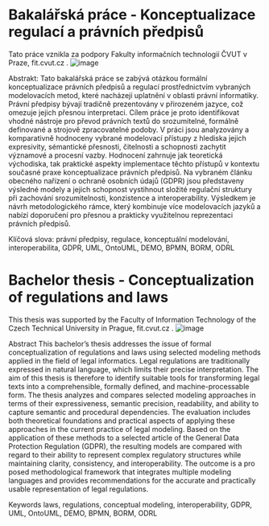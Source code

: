 # Bakalářská práce - Konceptualizace regulací a právních předpisů 

Tato práce vznikla za podpory Fakulty informačních technologií ČVUT v Praze, fit.cvut.cz .
![image](https://github.com/user-attachments/assets/efe382b7-6d4a-428b-a103-e2a68ae4fe2d)

Abstrakt:
  Tato bakalářská práce se zabývá otázkou formální konceptualizace právních předpisů a regulací prostřednictvím vybraných modelovacích metod, které nacházejí uplatnění v oblasti právní informatiky. Právní předpisy bývají tradičně prezentovány v přirozeném jazyce, což omezuje jejich přesnou interpretaci. Cílem práce je proto identifikovat vhodné nástroje pro převod právních textů do srozumitelné, formálně definované a strojově zpracovatelné podoby. V práci jsou analyzovány a komparativně hodnoceny vybrané modelovací přístupy z hlediska jejich expresivity, sémantické přesnosti, čitelnosti a schopnosti zachytit významové a procesní vazby. Hodnocení zahrnuje jak teoretická východiska, tak praktické aspekty implementace těchto přístupů v kontextu současné praxe konceptualizace právních předpisů. Na vybraném článku obecného nařízení o ochraně osobních údajů (GDPR) jsou představeny výsledné modely a jejich schopnost vystihnout složité regulační struktury při zachování srozumitelnosti, konzistence a interoperability. Výsledkem je návrh metodologického rámce, který kombinuje více modelovacích jazyků a nabízí doporučení pro přesnou a prakticky využitelnou reprezentaci právních předpisů.

Klíčová slova:
  právní předpisy, regulace, konceptuální modelování, interoperabilita, GDPR, UML, OntoUML, DEMO, BPMN, BORM, ODRL



# Bachelor thesis - Conceptualization of regulations and laws 

This thesis was supported by the Faculty of Information Technology of the Czech Technical University in Prague, fit.cvut.cz .
![image](https://github.com/user-attachments/assets/34216fc7-94ca-42a7-8195-a82146a9e417)

Abstract
 This bachelor’s thesis addresses the issue of formal conceptualization of regulations and laws using selected modeling methods applied in the field of legal informatics. Legal regulations are traditionally expressed in natural language, which limits their precise interpretation. The aim of this thesis is therefore to identify suitable tools for transforming legal texts into a comprehensible, formally defined, and machine-processable form. The thesis analyzes and compares selected modeling approaches in terms of their expressiveness, semantic precision, readability, and ability to capture semantic and procedural dependencies. The evaluation includes both theoretical foundations and practical aspects of applying these approaches in the current practice of legal modeling. Based on the application of these methods to a selected article of the General Data Protection Regulation (GDPR), the resulting models are compared with regard to their ability to represent complex regulatory structures while maintaining clarity, consistency, and interoperability. The outcome is a pro posed methodological framework that integrates multiple modeling languages and provides recommendations for the accurate and practically usable representation of legal regulations.

Keywords laws, regulations, conceptual modeling, interoperability, GDPR, UML, OntoUML, DEMO, BPMN, BORM, ODRL
